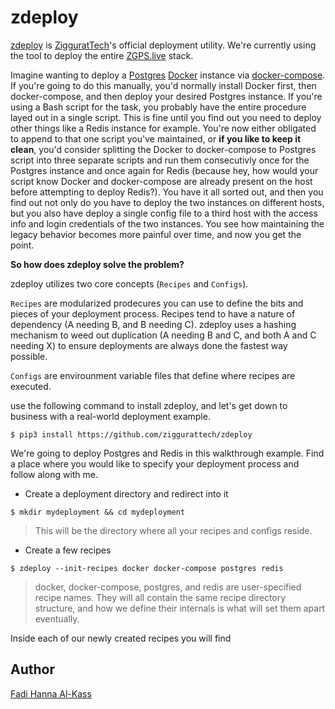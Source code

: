 # zdeploy
[zdeploy](https://github.com/ziggurattech/zdeploy) is [ZigguratTech](http://ziggurat.tech)'s official deployment utility. We're currently using the tool to deploy the entire [ZGPS.live](https://zgps.live) stack.

Imagine wanting to deploy a [Postgres](#) [Docker](#) instance via [docker-compose](#). If you're going to do this manually, you'd normally install Docker first, then docker-compose, and then deploy your desired Postgres instance. If you're using a Bash script for the task, you probably have the entire procedure layed out in a single script. This is fine until you find out you need to deploy other things like a Redis instance for example. You're now either obligated to append to that one script you've maintained, or <b>if you like to keep it clean</b>, you'd consider splitting the Docker to docker-compose to Postgres script into three separate scripts and run them consecutivly once for the Postgres instance and once again for Redis (because hey, how would your script know Docker and docker-compose are already present on the host before attempting to deploy Redis?). You have it all sorted out, and then you find out not only do you have to deploy the two instances on different hosts, but you also have deploy a single config file to a third host with the access info and login credentials of the two instances. You see how maintaining the legacy behavior becomes more painful over time, and now you get the point.

<b>So how does zdeploy solve the problem?</b>

zdeploy utilizes two core concepts (`Recipes` and `Configs`).

`Recipes` are modularized prodecures you can use to define the bits and pieces of your deployment process. Recipes tend to have a nature of dependency (A needing B, and B needing C). zdeploy uses a hashing mechanism to weed out duplication (A needing B and C, and both A and C needing X) to ensure deployments are always done the fastest way possible.

`Configs` are envirounment variable files that define where recipes are executed.

use the following command to install zdeploy, and let's get down to business with a real-world deployment example.

```
$ pip3 install https://github.com/ziggurattech/zdeploy
```

We're going to deploy Postgres and Redis in this walkthrough example. Find a place where you would like to specify your deployment process and follow along with me.

* Create a deployment directory and redirect into it

```
$ mkdir mydeployment && cd mydeployment
```

> This will be the directory where all your recipes and configs reside.

* Create a few recipes

```
$ zdeploy --init-recipes docker docker-compose postgres redis
```

> docker, docker-compose, postgres, and redis are user-specified recipe names. They will all contain the same recipe directory structure, and how we define their internals is what will set them apart eventually.

Inside each of our newly created recipes you will find 

## Author
[Fadi Hanna Al-Kass](https://github.com/alkass)
